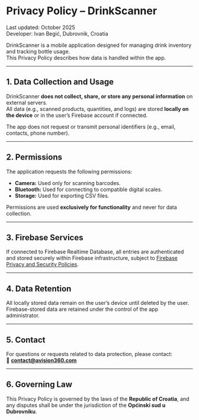 # Privacy Policy – DrinkScanner

Last updated: October 2025  
Developer: Ivan Begić, Dubrovnik, Croatia  

DrinkScanner is a mobile application designed for managing drink inventory and tracking bottle usage.  
This Privacy Policy describes how data is handled within the app.

---

## 1. Data Collection and Usage
DrinkScanner **does not collect, share, or store any personal information** on external servers.  
All data (e.g., scanned products, quantities, and logs) are stored **locally on the device** or in the user’s Firebase account if connected.

The app does not request or transmit personal identifiers (e.g., email, contacts, phone number).

---

## 2. Permissions
The application requests the following permissions:
- **Camera:** Used only for scanning barcodes.  
- **Bluetooth:** Used for connecting to compatible digital scales.  
- **Storage:** Used for exporting CSV files.  

Permissions are used **exclusively for functionality** and never for data collection.

---

## 3. Firebase Services
If connected to Firebase Realtime Database, all entries are authenticated and stored securely within Firebase infrastructure, subject to [Firebase Privacy and Security Policies](https://firebase.google.com/support/privacy).

---

## 4. Data Retention
All locally stored data remain on the user’s device until deleted by the user.  
Firebase-stored data are retained under the control of the app administrator.

---

## 5. Contact
For questions or requests related to data protection, please contact:  
📧 **contact@avision360.com**

---

## 6. Governing Law
This Privacy Policy is governed by the laws of the **Republic of Croatia**, and any disputes shall be under the jurisdiction of the **Općinski sud u Dubrovniku**.
